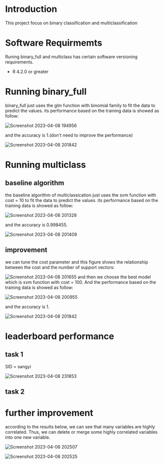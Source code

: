 # Introduction
This project focus on binary classification and multiclassification

# Software Requirmemts
Runing binary_full and multiclass has certain software versioning requirements.
* R 4.2.0 or greater

# Running binary_full
binary_full just uses the glm function with binomial family to fit the data to predict the values.
its performance based on the training data is showed as follow:

![Screenshot 2023-04-08 194956](https://user-images.githubusercontent.com/117102360/230747209-e7e4eab9-2698-4b88-84b0-699dc463c35c.png)

and the accuracy is 1.(don't need to improve the performance)

![Screenshot 2023-04-08 201842](https://user-images.githubusercontent.com/117102360/230747912-35893e3e-971b-4621-aee6-80d2eab810d7.png)


# Running multiclass
## baseline algorithm
the baseline algorithm of multiclassication just uses the svm function with cost = 10 to fit the data to predict the values.
its performance based on the training data is showed as follow:

![Screenshot 2023-04-08 201328](https://user-images.githubusercontent.com/117102360/230747789-9f375064-ed1e-4a7e-a97f-2cb5e6d3420b.png)

and the accuracy is 0.998455.

![Screenshot 2023-04-08 201409](https://user-images.githubusercontent.com/117102360/230747803-d55767b3-6847-46d7-8f22-25ea82d56f07.png)


## improvement
we can tune the cost parameter and this figure shows the relationship between the cost and the number of support vectors:

![Screenshot 2023-04-08 201655](https://user-images.githubusercontent.com/117102360/230747870-727faffe-435b-4289-86f9-e0f894cd78c5.png)
and then we choose the best model which is svm function with cost = 100. And the performance based on the training data is showed as follow:

![Screenshot 2023-04-08 200955](https://user-images.githubusercontent.com/117102360/230747702-9996e5d0-8905-41cf-9326-fef1925380f9.png)

and the accuracy is 1.

![Screenshot 2023-04-08 201842](https://user-images.githubusercontent.com/117102360/230747908-81c158df-bbaf-4793-8c28-fd7f68aef901.png)

# leaderboard performance
## task 1
SID = sangyi

![Screenshot 2023-04-08 231853](https://user-images.githubusercontent.com/117102360/230752329-a83cc68b-8db3-4d53-ac32-74435dab2bd7.png)

## task 2

# further improvement
according to the results below, we can see that many variables are highly correlated. Thus, we can delete or merge some highly correlated variables into one new variable.

![Screenshot 2023-04-08 202507](https://user-images.githubusercontent.com/117102360/230748044-9b332eb9-0558-4a5e-8340-b29f65e7a941.png)

![Screenshot 2023-04-08 202525](https://user-images.githubusercontent.com/117102360/230748050-fbd8357d-9ad1-4f74-ac80-82c5600917ff.png)



